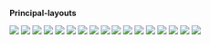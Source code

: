 **Principal-layouts**

<img src="https://github.com/felipechaux/android-final-project/blob/master/captures/capture1.png" />

<img src="https://github.com/felipechaux/android-final-project/blob/master/captures/capture2.png" />

<img src="https://github.com/felipechaux/android-final-project/blob/master/captures/capture3.png" />

<img src="https://github.com/felipechaux/android-final-project/blob/master/captures/capture4.png" />

<img src="https://github.com/felipechaux/android-final-project/blob/master/captures/capture5.png" />

<img src="https://github.com/felipechaux/android-final-project/blob/master/captures/capture6.png" />

<img src="https://github.com/felipechaux/android-final-project/blob/master/captures/capture7.png" />

<img src="https://github.com/felipechaux/android-final-project/blob/master/captures/capture8.png" />

<img src="https://github.com/felipechaux/android-final-project/blob/master/captures/capture9.png" />

<img src="https://github.com/felipechaux/android-final-project/blob/master/captures/capture10.png" />

<img src="https://github.com/felipechaux/android-final-project/blob/master/captures/capture11.png" />

<img src="https://github.com/felipechaux/android-final-project/blob/master/captures/capture12.png" />

<img src="https://github.com/felipechaux/android-final-project/blob/master/captures/capture13.png" />

<img src="https://github.com/felipechaux/android-final-project/blob/master/captures/capture14.png" />

<img src="https://github.com/felipechaux/android-final-project/blob/master/captures/capture15.png" />

<img src="https://github.com/felipechaux/android-final-project/blob/master/captures/capture16.png" />

<img src="https://github.com/felipechaux/android-final-project/blob/master/captures/capture17.png" />